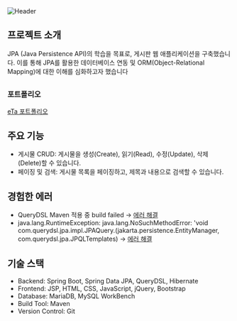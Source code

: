 
  <img src="https://capsule-render.vercel.app/api?type=soft&color=gradient&color1=F3E5AB&color2=ADD8E6&height=150&section=header&text=welcome👋👋&fontSize=50&animation=twinkling" alt="Header">


## 프로젝트 소개

JPA (Java Persistence API)의 학습을 목표로, 게시판 웹 애플리케이션을 구축했습니다. 이를 통해 JPA를 활용한 데이터베이스 연동 및 ORM(Object-Relational Mapping)에 대한 이해를 심화하고자 했습니다

## <h3>포트폴리오</h3>

[eTa 포트폴리오](https://url.kr/xf17iu)



## 주요 기능

- 게시물 CRUD: 게시물을 생성(Create), 읽기(Read), 수정(Update), 삭제(Delete)할 수 있습니다.
- 페이징 및 검색: 게시물 목록을 페이징하고, 제목과 내용으로 검색할 수 있습니다.


## 경험한 에러

- QueryDSL Maven 적용 중 build failed -> [에러 해결](https://als9045.tistory.com/entry/QueryDSL-Maven-%EC%A0%81%EC%9A%A9%ED%95%98%EA%B8%B0)
- java.lang.RuntimeException: java.lang.NoSuchMethodError: 'void com.querydsl.jpa.impl.JPAQuery.<init>(jakarta.persistence.EntityManager, com.querydsl.jpa.JPQLTemplates) -> [에러 해결](https://als9045.tistory.com/entry/javalangRuntimeException-javalangNoSuchMethodError-void-comquerydsljpaimplJPAQuery-%EC%97%90%EB%9F%AC-%ED%95%B4%EA%B2%B0)
  
## 기술 스택

- Backend: Spring Boot, Spring Data JPA, QueryDSL, Hibernate
- Frontend: JSP, HTML, CSS, JavaScript, jQuery, Bootstrap
- Database: MariaDB, MySQL WorkBench
- Build Tool: Maven
- Version Control: Git


